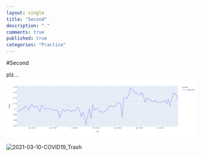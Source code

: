 ```yaml
---
layout: single
title: "Second"
description: "."
comments: true
published: true
categories: "Practice"
---
```


#Second

plz...
![2021-03-10-COVID19_Trash](/assets/images/2021-03-10-COVID19_Trash.png)

![2021-03-10-COVID19_Trash](C:\Users\SGI\OneDrive\WallPaper\github\gi3265.github.io\assets\images\2021-03-10-COVID19_Trash.png)